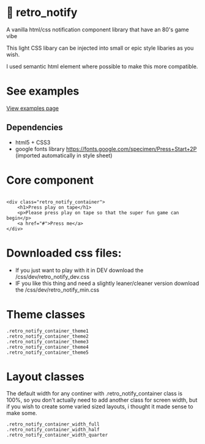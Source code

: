 # 💾 retro_notify
A vanilla html/css notification component library that have an 80's game vibe

This light CSS libary can be injected into small or epic style libaries as you wish. 

I used semantic html element where possible to make this more compatible.

# See examples
[View examples page](https://infallible-johnson-142778.netlify.app/)

## Dependencies
* html5 + CSS3
* google fonts library https://fonts.google.com/specimen/Press+Start+2P (imported automatically in style sheet)

# Core component

```

<div class="retro_notify_container">
    <h1>Press play on tape</h1>
    <p>Please press play on tape so that the super fun game can begin</p>
    <a href="#">Press me</a>
</div>

```

# Downloaded css files:
* If you just want to play with it in DEV download the /css/dev/retro_notify_dev.css
* IF you like this thing and need a slightly leaner/cleaner version download the /css/dev/retro_notify_min.css

# Theme classes
```
.retro_notify_container_theme1
.retro_notify_container_theme2
.retro_notify_container_theme3
.retro_notify_container_theme4
.retro_notify_container_theme5
```

# Layout classes
The default width for any continer with .retro_notify_container class is 100%, so you don't actually need to add another class for screen width, but if you wish to create some varied sized layouts, i thought it made sense to make some.

```
.retro_notify_container_width_full
.retro_notify_container_width_half
.retro_notify_container_width_quarter
```


